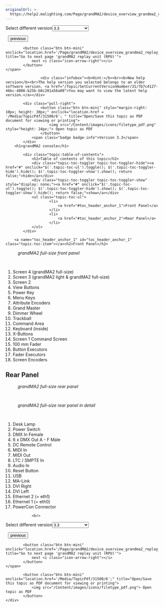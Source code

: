 ```yaml
---
originalUrl: >-
  https://help2.malighting.com/Page/grandMA2/device_overview_grandma2_console/en/3.3
---
```


<div class="topic-navigation">

<div class="pull-right">
	<span class="pull-left">


<div class="pull-left">
<form action="/Topic/SetCurrentVersionNumber" class="form-inline" id="frmTagSelector" method="post">	<span class="form-mini">
		<div class="input-prepend"><span class="add-on">Select different version</span><select autocomplete="off" id="versionNumberId" name="versionNumberId" onchange="$(this).closest('#frmTagSelector').submit();" style="width: 120px;"><option value="">- latest -</option>
<option selected="selected" value="6">3.3</option>
<option value="14">3.4</option>
<option value="18">3.5</option>
<option value="21">3.6</option>
<option value="23">3.7</option>
<option value="27">3.8</option>
<option value="31">3.9</option>
</select></div>
		<input data-val="true" data-val-number="The field Int32 must be a number." data-val-required="The Int32 field is required." id="ProductId" name="ProductId" type="hidden" value="11">
		<input id="CurrentGuid" name="CurrentGuid" type="hidden" value="7b7c4127-46bc-4086-b25b-b8c201a56a08">
	</span>
</form></div>&nbsp;	</span>
	<span class="pull-right" style="white-space: nowrap;">
			<button class="btn btn-mini" onclick="location.href='/Page/grandMA2/device_overview/en/3.3'; " title="Go to previous page 'Device Overview'">
				<i class="icon-arrow-left"></i> previous
			</button>

			<button class="btn btn-mini" onclick="location.href='/Page/grandMA2/device_overview_grandma2_replay_unit_rpu/en/3.3';" title="Go to next page 'grandMA2 replay unit (RPU)'">
				next <i class="icon-arrow-right"></i> 
			</button>
	</span>
</div>
<div class="clear-fix" style="margin-bottom: 10px"></div>
</div>

					<div class="infobox"><b>Hint:</b><br><b>New help version</b><br>The help version you selected belongs to an older software version. <a href="/Topic/SetCurrentVersionNumber/31/7b7c4127-46bc-4086-b25b-b8c201a56a08">You may want to view the latest help version.</a></div>

			<div class="pull-right">
					<button class="btn btn-mini" style="margin-right: 10px; height: 30px;" onclick="location.href = '/Media/TopicPdf/31500/6'; " title="Open/Save this topic as PDF document for viewing or printing">
						<img src="/Content/images/icons/filetype_pdf.png" style="height: 24px;"> Open topic as PDF
					</button>
				<span class="badge badge-info">Version 3.3</span>
			</div>
		<h1>grandMA2 console</h1>

			<div class="topic-table-of-contents">
				<h2>Table of contents of this topic</h2>
				<div class="topic-toc-toggler topic-toc-toggler-hide"><a href="#" onclick="$('.topic-toc-ul').toggle(); $('.topic-toc-toggler-hide').hide(); $('.topic-toc-toggler-show').show(); return false;">hide</a></div>
				<div class="topic-toc-toggler topic-toc-toggler-show" style="display: none;"><a href="#" onclick="$('.topic-toc-ul').toggle(); $('.topic-toc-toggler-hide').show(); $('.topic-toc-toggler-show').hide(); return false;">show</a></div>
				<ul class="topic-toc-ul">
						<li>
							<a href="#toc_header_anchor_1">Front Panel</a>
						</li>
						<li>
							<a href="#toc_header_anchor_2">Rear Panel</a>
						</li>
				</ul>
			</div>

		<a name="toc_header_anchor_1" id="toc_header_anchor_1" class="topic-toc-item"></a><h2>Front Panel</h2>

<figure class="caption"><img alt="" src="/Media/Image/img_grandma2_frontpanel_fullsize_3_2.png">
<figcaption><em>grandMA2&nbsp;full-size front panel​</em></figcaption>
</figure>

<p>&nbsp;</p>

<ol>
	<li>Screen 4 (grandMA2 full-size)</li>
	<li>Screen 3 (grandMA2 light &amp; grandMA2 full-size)</li>
	<li>Screen 2</li>
	<li>View Buttons</li>
	<li>Power Key</li>
	<li>Menu Keys</li>
	<li>Attribute Encoders</li>
	<li>Grand Master</li>
	<li>Dimmer Wheel</li>
	<li>Trackball</li>
	<li>Command Area</li>
	<li>Keyboard (inside)</li>
	<li>X-Buttons</li>
	<li>Screen 1 Command Screen</li>
	<li>100 mm Fader</li>
	<li>Button Executors</li>
	<li>Fader Executors</li>
	<li>Screen Encoders</li>
</ol>

<a name="toc_header_anchor_2" id="toc_header_anchor_2" class="topic-toc-item"></a><h2>Rear Panel</h2>

<figure class="caption"><img alt="" src="/Media/Image/img_grandma2_rearpanel_fullsize_overview_3_2.png">
<figcaption><em>grandMA2&nbsp;full-size rear panel</em></figcaption>
</figure>

<p>&nbsp;</p>

<figure class="caption"><img alt="" src="/Media/Image/img_grandma2_rearpanel_fullsize_numbered_3_2.png">
<figcaption><em>grandMA2&nbsp;full-size rear panel in detail</em></figcaption>
</figure>

<p>&nbsp;</p>

<ol>
	<li>Desk Lamp</li>
	<li>Power Switch</li>
	<li>DMX In Female</li>
	<li>6 x DMX Out A - F Male</li>
	<li>DC Remote Control</li>
	<li>MIDI In</li>
	<li>MIDI Out</li>
	<li>LTC / SMPTE In</li>
	<li>Audio In</li>
	<li>Reset Button</li>
	<li>USB</li>
	<li>MA-Link</li>
	<li>DVI Right</li>
	<li>DVI Left</li>
	<li>Ethernet 2 (= eth1)</li>
	<li>Ethernet 1 (= eth0)</li>
	<li>PowerCon Connector</li>
</ol>


				<br>
<div class="topic-navigation">

<div class="pull-right">
	<span class="pull-left">


<div class="pull-left">
<form action="/Topic/SetCurrentVersionNumber" class="form-inline" id="frmTagSelector" method="post">	<span class="form-mini">
		<div class="input-prepend"><span class="add-on">Select different version</span><select autocomplete="off" id="versionNumberId" name="versionNumberId" onchange="$(this).closest('#frmTagSelector').submit();" style="width: 120px;"><option value="">- latest -</option>
<option selected="selected" value="6">3.3</option>
<option value="14">3.4</option>
<option value="18">3.5</option>
<option value="21">3.6</option>
<option value="23">3.7</option>
<option value="27">3.8</option>
<option value="31">3.9</option>
</select></div>
		<input data-val="true" data-val-number="The field Int32 must be a number." data-val-required="The Int32 field is required." id="ProductId" name="ProductId" type="hidden" value="11">
		<input id="CurrentGuid" name="CurrentGuid" type="hidden" value="7b7c4127-46bc-4086-b25b-b8c201a56a08">
	</span>
</form></div>&nbsp;	</span>
	<span class="pull-right" style="white-space: nowrap;">
			<button class="btn btn-mini" onclick="location.href='/Page/grandMA2/device_overview/en/3.3'; " title="Go to previous page 'Device Overview'">
				<i class="icon-arrow-left"></i> previous
			</button>

			<button class="btn btn-mini" onclick="location.href='/Page/grandMA2/device_overview_grandma2_replay_unit_rpu/en/3.3';" title="Go to next page 'grandMA2 replay unit (RPU)'">
				next <i class="icon-arrow-right"></i> 
			</button>
	</span>
</div>
	<div class="clear-fix"></div>
	<div class="pull-right">
	
			<button class="btn btn-mini" onclick="location.href='/Media/TopicPdf/31500/6';" title="Open/Save this topic as PDF document for viewing or printing">
				<img src="/Content/images/icons/filetype_pdf.png"> Open topic as PDF
			</button>
	</div>
<div class="clear-fix" style="margin-bottom: 10px"></div>
</div>

	
